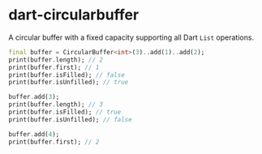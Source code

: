 # dart-circularbuffer

A circular buffer with a fixed capacity supporting all Dart `List` operations.

```dart
final buffer = CircularBuffer<int>(3)..add(1)..add(2);
print(buffer.length); // 2
print(buffer.first); // 1
print(buffer.isFilled); // false
print(buffer.isUnfilled); // true

buffer.add(3);
print(buffer.length); // 3
print(buffer.isFilled); // true
print(buffer.isUnfilled); // false

buffer.add(4);
print(buffer.first); // 2
```
